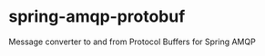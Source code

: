 spring-amqp-protobuf
====================

Message converter to and from Protocol Buffers for Spring AMQP